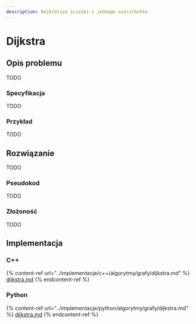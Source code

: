 ```yaml
---
description: Najkrótsze ścieżki z jednego wierzchołka
---
```


# Dijkstra

## Opis problemu

TODO

### Specyfikacja

TODO

### Przykład

TODO

## Rozwiązanie

TODO

### Pseudokod

TODO

### Złożoność

TODO

## Implementacja

### C++

{% content-ref url="../implementacje/c++/algorytmy/grafy/dijkstra.md" %}
[dijkstra.md](../implementacje/c++/algorytmy/grafy/dijkstra.md)
{% endcontent-ref %}

### Python

{% content-ref url="../implementacje/python/algorytmy/grafy/dijkstra.md" %}
[dijkstra.md](../implementacje/python/algorytmy/grafy/dijkstra.md)
{% endcontent-ref %}
